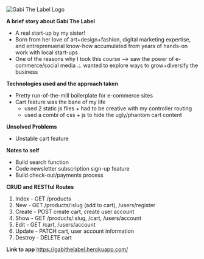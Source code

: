 ![Gabi The Label Logo](https://scontent.fsin9-2.fna.fbcdn.net/v/t1.6435-9/29243623_430084794098366_4375454635234689024_n.jpg "Gabi The Label")

**A brief story about Gabi The Label**

- A real start-up by my sister!
- Born from her love of art+design+fashion, digital marketing expertise, and entreprenuerial know-how accumulated from years of hands-on work with local start-ups
- One of the reasons why I took this course --> saw the power of e-commerce/social media .:. wanted to explore ways to grow+diversify the business

**Technologies used and the approach taken**

- Pretty run-of-the-mill boilerplate for e-commerce sites
- Cart feature was the bane of my life
  - used 2 static js files + had to be creative with my controller routing
  - used a combi of css + js to hide the ugly/phantom cart content

**Unsolved Problems**

- Unstable cart feature

**Notes to self**

- Build search function
- Code newsletter subscription sign-up feature
- Build check-out/payments process

**CRUD and RESTful Routes**

1. Index - GET /products
2. New - GET /products/:slug (add to cart), /users/register
3. Create - POST create cart, create user account
4. Show - GET /products/:slug, /cart, /users/account
5. Edit - GET /cart, /users/account
6. Update - PATCH cart, user account information
7. Destroy - DELETE cart

**Link to app**
https://gabithelabel.herokuapp.com/
